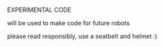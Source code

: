 EXPERIMENTAL CODE

will be used to make code for future robots

please read responsibly, use a seatbelt and helmet :)
